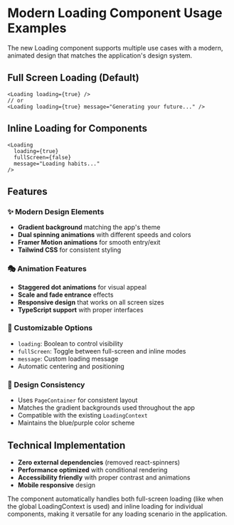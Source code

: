 # Modern Loading Component Usage Examples

The new Loading component supports multiple use cases with a modern, animated design that matches the application's design system.

## Full Screen Loading (Default)
```tsx
<Loading loading={true} />
// or
<Loading loading={true} message="Generating your future..." />
```

## Inline Loading for Components
```tsx
<Loading 
  loading={true} 
  fullScreen={false} 
  message="Loading habits..." 
/>
```

## Features

### ✨ Modern Design Elements
- **Gradient background** matching the app's theme
- **Dual spinning animations** with different speeds and colors
- **Framer Motion animations** for smooth entry/exit
- **Tailwind CSS** for consistent styling

### 🎭 Animation Features
- **Staggered dot animations** for visual appeal
- **Scale and fade entrance** effects
- **Responsive design** that works on all screen sizes
- **TypeScript support** with proper interfaces

### 🔧 Customizable Options
- `loading`: Boolean to control visibility
- `fullScreen`: Toggle between full-screen and inline modes
- `message`: Custom loading message
- Automatic centering and positioning

### 🎨 Design Consistency
- Uses `PageContainer` for consistent layout
- Matches the gradient backgrounds used throughout the app
- Compatible with the existing `LoadingContext`
- Maintains the blue/purple color scheme

## Technical Implementation
- **Zero external dependencies** (removed react-spinners)
- **Performance optimized** with conditional rendering
- **Accessibility friendly** with proper contrast and animations
- **Mobile responsive** design

The component automatically handles both full-screen loading (like when the global LoadingContext is used) and inline loading for individual components, making it versatile for any loading scenario in the application.
